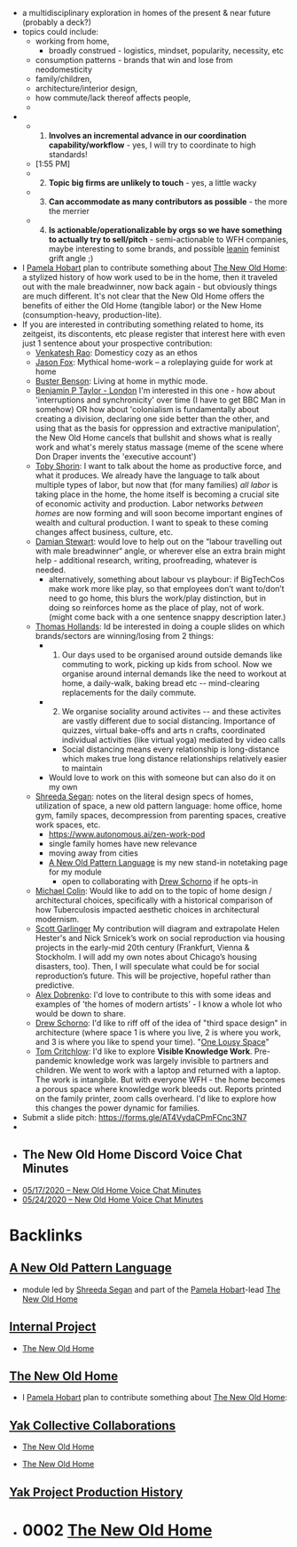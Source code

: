 - a multidisciplinary exploration in homes of the present & near future (probably a deck?)
- topics could include: 
    - working from home, 
        - broadly construed - logistics, mindset, popularity, necessity, etc
    - consumption patterns - brands that win and lose from neodomesticity
    - family/children, 
    - architecture/interior design, 
    - how commute/lack thereof affects people, 
    - 
- 
    - 1. **Involves an incremental advance in our coordination capability/workflow** - yes, I will try to coordinate to high standards!
    - [1:55 PM]
    - 2. **Topic big firms are unlikely to touch** - yes, a little wacky 
    - 3. **Can accommodate as many contributors as possible** - the more the merrier
    - 4. **Is actionable/operationalizable by orgs so we have something to actually try to sell/pitch** - semi-actionable to WFH companies, maybe interesting to some brands, and possible [leanin](<leanin.md>) feminist grift angle ;) 
- I [Pamela Hobart](<Pamela Hobart.md>) plan to contribute something about [The New Old Home](<The New Old Home.md>): a stylized history of how work used to be in the home, then it traveled out with the male breadwinner, now back again - but obviously things are much different. It's not clear that the New Old Home offers the benefits of either the Old Home (tangible labor) or the New Home (consumption-heavy, production-lite).
- If you are interested in contributing something related to home, its zeitgeist, its discontents, etc please register that interest here with even just 1 sentence about your prospective contribution:
    - [Venkatesh Rao](<Venkatesh Rao.md>): Domesticy cozy as an ethos
    - [Jason Fox](<Jason Fox.md>): Mythical home-work – a roleplaying guide for work at home
    - [Buster Benson](<Buster Benson.md>): Living at home in mythic mode. 
    - [Benjamin P Taylor - London](<Benjamin P Taylor - London.md>) I'm interested in this one - how about 'interruptions and synchronicity' over time (I have to get BBC Man in somehow) OR how about 'colonialism is fundamentally about creating a division, declaring one side better than the other, and using that as the basis for oppression and extractive manipulation', the New Old Home cancels that bullshit and shows what is really work and what's merely status massage (meme of the scene where Don Draper invents the 'executive account')
    - [Toby Shorin](<Toby Shorin.md>): I want to talk about the home as productive force, and what it produces. We already have the language to talk about multiple types of labor, but now that (for many families) *all labor* is taking place in the home, the home itself is becoming a crucial site of economic activity and production. Labor networks *between homes* are now forming and will soon become important engines of wealth and cultural production. I want to speak to these coming changes affect business, culture, etc.
    - [Damian Stewart](<Damian Stewart.md>): would love to help out on the “labour travelling out with male breadwinner“ angle, or wherever else an extra brain might help - additional research, writing, proofreading, whatever is needed.
        - alternatively, something about labour vs playbour: if BigTechCos make work more like play, so that employees don’t want to/don’t need to go home, this blurs the work/play distinction, but in doing so reinforces home as the place of play, not of work. (might come back with a one sentence snappy description later.)
    -  [Thomas Hollands](<Thomas Hollands.md>): Id be interested in doing a couple slides on which brands/sectors are winning/losing from 2 things:
        - 1. Our days used to be organised around outside demands like commuting to work, picking up kids from school. Now we organise around internal demands like the need to workout at home, a daily-walk, baking bread etc -- mind-clearing replacements for the daily commute.
        - 2. We organise sociality around activites -- and these activites are vastly different due to social distancing. Importance of quizzes, virtual bake-offs and arts n crafts, coordinated individual activities (like virtual yoga) mediated by video calls
            - Social distancing means every relationship is long-distance which makes true long distance relationships relatively easier to maintain
        - Would love to work on this with someone but can also do it on my own
    - [Shreeda Segan](<Shreeda Segan.md>): notes on the literal design specs of homes, utilization of space, a new old pattern language: home office, home gym, family spaces, decompression from parenting spaces, creative work spaces, etc. 
        - https://www.autonomous.ai/zen-work-pod 
        - single family homes have new relevance 
        - moving away from cities
        - [A New Old Pattern Language](<A New Old Pattern Language.md>)  is my new stand-in notetaking page for my module
            - open to collaborating with [Drew Schorno](<Drew Schorno.md>) if he opts-in
    - [Michael Colin](<Michael Colin.md>): Would like to add on to the topic of home design / architectural choices, specifically with a historical comparison of how Tuberculosis impacted aesthetic choices in architectural modernism.
    - [Scott Garlinger](<Scott Garlinger.md>) My contribution will diagram and extrapolate Helen Hester's and Nick Srnicek’s work on social reproduction via housing projects in the early-mid 20th century (Frankfurt, Vienna & Stockholm. I will add my own notes about Chicago’s housing disasters, too). Then, I will speculate what could be for social reproduction’s future. This will be projective, hopeful rather than predictive. 
    - [Alex Dobrenko](<Alex Dobrenko.md>): I'd love to contribute to this with some ideas and examples of 'the homes of modern artists' - I know a whole lot who would be down to share. 
    - [Drew Schorno](<Drew Schorno.md>): I'd like to riff off of the idea of "third space design" in architecture (where space 1 is where you live, 2 is where you work, and 3 is where you like to spend your time). "[One Lousy Space](<One Lousy Space.md>)" 
    - [Tom Critchlow](<Tom Critchlow.md>): I'd like to explore **Visible Knowledge Work**. Pre-pandemic knowledge work was largely invisible to partners and children. We went to work with a laptop and returned with a laptop. The work is intangible. But with everyone WFH - the home becomes a porous space where knowledge work bleeds out. Reports printed on the family printer, zoom calls overheard. I'd like to explore how this changes the power dynamic for families.
- Submit a slide pitch: https://forms.gle/AT4VydaCPmFCnc3N7
- 
- ## The New Old Home Discord Voice Chat Minutes
- [05/17/2020 – New Old Home Voice Chat Minutes](<05/17/2020 – New Old Home Voice Chat Minutes.md>)
- [05/24/2020 – New Old Home Voice Chat Minutes](<05/24/2020 – New Old Home Voice Chat Minutes.md>)

# Backlinks
## [A New Old Pattern Language](<A New Old Pattern Language.md>)
- module led by [Shreeda Segan](<Shreeda Segan.md>) and part of the [Pamela Hobart](<Pamela Hobart.md>)-lead [The New Old Home](<The New Old Home.md>)

## [Internal Project](<Internal Project.md>)
- [The New Old Home](<The New Old Home.md>)

## [The New Old Home](<The New Old Home.md>)
- I [Pamela Hobart](<Pamela Hobart.md>) plan to contribute something about [The New Old Home](<The New Old Home.md>):

## [Yak Collective Collaborations](<Yak Collective Collaborations.md>)
- [The New Old Home](<The New Old Home.md>)

- [The New Old Home](<The New Old Home.md>)

## [Yak Project Production History](<Yak Project Production History.md>)
- # 0002 [The New Old Home](<The New Old Home.md>)


